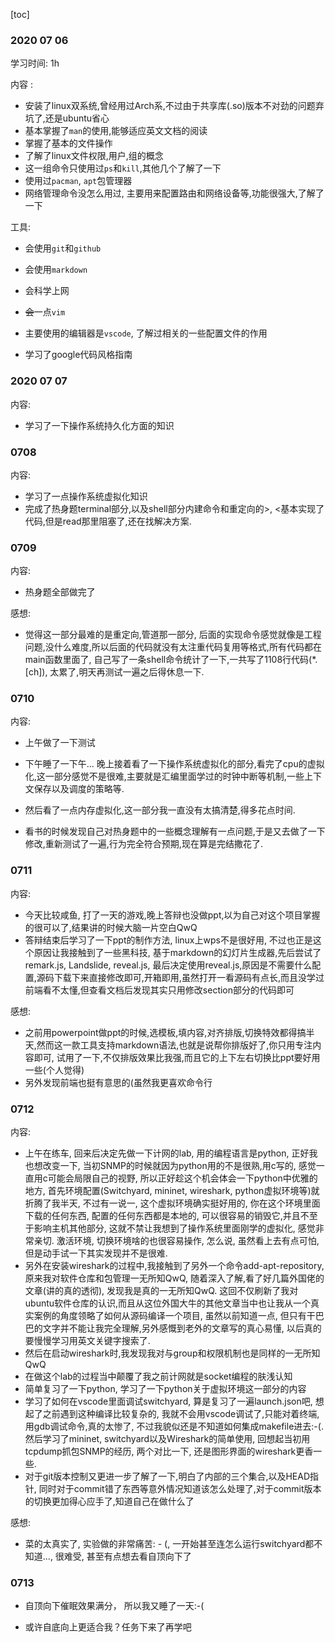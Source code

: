 [toc]

### 2020 07 06

学习时间: 1h

内容 : 

- 安装了linux双系统,曾经用过Arch系,不过由于共享库(.so)版本不对劲的问题弃坑了,还是ubuntu省心
- 基本掌握了`man`的使用,能够适应英文文档的阅读
- 掌握了基本的文件操作
- 了解了linux文件权限,用户,组的概念
- 这一组命令只使用过`ps`和`kill`,其他几个了解了一下
- 使用过`pacman`, `apt`包管理器
- 网络管理命令没怎么用过, 主要用来配置路由和网络设备等,功能很强大,了解了一下

工具:

- 会使用`git`和`github`
- 会使用`markdown`

- 会科学上网
- ~~会~~一点`vim`
- 主要使用的编辑器是`vscode`, 了解过相关的一些配置文件的作用
- 学习了google代码风格指南

###  2020 07 07

内容: 

- 学习了一下操作系统持久化方面的知识



### 0708

内容:

- 学习了一点操作系统虚拟化知识
- 完成了热身题terminal部分,以及shell部分内建命令和重定向的>, <基本实现了代码,但是read那里阻塞了,还在找解决方案.



### 0709

内容:

- 热身题全部做完了

感想:

- 觉得这一部分最难的是重定向,管道那一部分, 后面的实现命令感觉就像是工程问题,没什么难度,所以后面的代码就没有太注重代码复用等格式,所有代码都在main函数里面了, 自己写了一条shell命令统计了一下,一共写了1108行代码(*.[ch]), 太累了,明天再测试一遍之后得休息一下.



### 0710

内容:

- 上午做了一下测试
- 下午睡了一下午... 晚上接着看了一下操作系统虚拟化的部分,看完了cpu的虚拟化,这一部分感觉不是很难,主要就是汇编里面学过的时钟中断等机制,一些上下文保存以及调度的策略等.

- 然后看了一点内存虚拟化,这一部分我一直没有太搞清楚,得多花点时间.

- 看书的时候发现自己对热身题中的一些概念理解有一点问题,于是又去做了一下修改,重新测试了一遍,行为完全符合预期,现在算是完结撒花了.

 

### 0711

内容:

- 今天比较咸鱼, 打了一天的游戏,晚上答辩也没做ppt,以为自己对这个项目掌握的很可以了,结果讲的时候大脑一片空白QwQ
- 答辩结束后学习了一下ppt的制作方法, linux上wps不是很好用, 不过也正是这个原因让我接触到了一些黑科技, 基于markdown的幻灯片生成器,先后尝试了remark.js, Landslide, reveal.js, 最后决定使用reveal.js,原因是不需要什么配置,源码下载下来直接修改即可,开箱即用,虽然打开一看源码有点长,而且没学过前端看不太懂,但查看文档后发现其实只用修改section部分的代码即可

感想:

- 之前用powerpoint做ppt的时候,选模板,填内容,对齐排版,切换特效都得搞半天,然而这一款工具支持markdown语法,也就是说帮你排版好了,你只用专注内容即可, 试用了一下,不仅排版效果比我强,而且它的上下左右切换比ppt要好用一些(个人觉得)
- 另外发现前端也挺有意思的(虽然我更喜欢命令行



### 0712

内容:

- 上午在练车, 回来后决定先做一下计网的lab, 用的编程语言是python, 正好我也想改变一下, 当初SNMP的时候就因为python用的不是很熟,用c写的, 感觉一直用c可能会局限自己的视野, 所以正好趁这个机会体会一下python中优雅的地方, 首先环境配置(Switchyard, mininet, wireshark, python虚拟环境等)就折腾了我半天, 不过有一说一, 这个虚拟环境确实挺好用的, 你在这个环境里面下载的任何东西, 配置的任何东西都是本地的, 可以很容易的销毁它,并且不至于影响主机其他部分, 这就不禁让我想到了操作系统里面刚学的虚拟化, 感觉非常亲切. 激活环境, 切换环境啥的也很容易操作, 怎么说, 虽然看上去有点可怕,但是动手试一下其实发现并不是很难.
- 另外在安装wireshark的过程中,我接触到了另外一个命令add-apt-repository,  原来我对软件仓库和包管理一无所知QwQ, 随着深入了解,看了好几篇外国佬的文章(讲的真的透彻), 发现我是真的一无所知QwQ. 这回不仅刷新了我对ubuntu软件仓库的认识,而且从这位外国大牛的其他文章当中也让我从一个真实案例的角度领略了如何从源码编译一个项目, 虽然以前知道一点, 但只有干巴巴的文字并不能让我完全理解,另外感慨到老外的文章写的真心易懂, 以后真的要慢慢学习用英文关键字搜索了.
- 然后在启动wireshark时,我发现我对与group和权限机制也是同样的一无所知QwQ
- 在做这个lab的过程当中颠覆了我之前计网就是socket编程的肤浅认知
- 简单复习了一下python, 学习了一下python关于虚拟环境这一部分的内容
- 学习了如何在vscode里面调试switchyard, 算是复习了一遍launch.json吧, 想起了之前遇到这种编译比较复杂的, 我就不会用vscode调试了,只能对着终端, 用gdb调试命令,真的太惨了, 不过我貌似还是不知道如何集成makefile进去:-(. 然后学习了mininet, switchyard以及Wireshark的简单使用, 回想起当初用tcpdump抓包SNMP的经历, 两个对比一下, 还是图形界面的wireshark更香一些.
- 对于git版本控制又更进一步了解了一下,明白了内部的三个集合,以及HEAD指针, 同时对于commit错了东西等意外情况知道该怎么处理了,对于commit版本的切换更加得心应手了,知道自己在做什么了

感想:

- 菜的太真实了, 实验做的非常痛苦: - (, 一开始甚至连怎么运行switchyard都不知道..., 很难受, 甚至有点想去看自顶向下了



### 0713

- 自顶向下催眠效果满分， 所以我又睡了一天:-(

- 或许自底向上更适合我？任务下来了再学吧